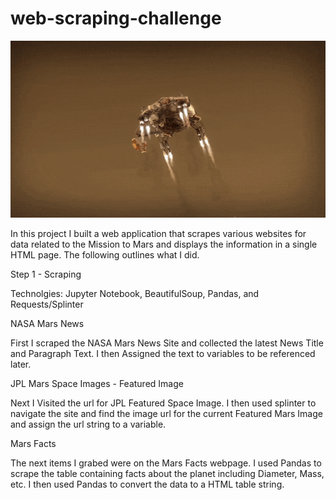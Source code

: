 # web-scraping-challenge

![](Mars-Perseverance-Landing.gif)

In this project I built a web application that scrapes various websites for data related to the Mission to Mars and displays the information in a single HTML page. The following outlines what I did. 

Step 1 - Scraping

Technolgies: Jupyter Notebook, BeautifulSoup, Pandas, and Requests/Splinter

NASA Mars News

First I scraped the NASA Mars News Site and collected the latest News Title and Paragraph Text. I then Assigned the text to variables to be referenced later.


JPL Mars Space Images - Featured Image


Next I Visited the url for JPL Featured Space Image. I then used splinter to navigate the site and find the image url for the current Featured Mars Image and assign the url string to a variable.


Mars Facts


The next items I grabed were on the Mars Facts webpage. I used Pandas to scrape the table containing facts about the planet including Diameter, Mass, etc. I then used Pandas to convert the data to a HTML table string.



